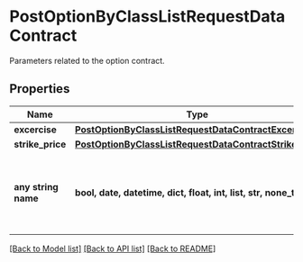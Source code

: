 # PostOptionByClassListRequestDataContract

Parameters related to the option contract.

## Properties
Name | Type | Description | Notes
------------ | ------------- | ------------- | -------------
**excercise** | [**PostOptionByClassListRequestDataContractExcercise**](PostOptionByClassListRequestDataContractExcercise.md) |  | [optional] 
**strike_price** | [**PostOptionByClassListRequestDataContractStrikePrice**](PostOptionByClassListRequestDataContractStrikePrice.md) |  | [optional] 
**any string name** | **bool, date, datetime, dict, float, int, list, str, none_type** | any string name can be used but the value must be the correct type | [optional]

[[Back to Model list]](../README.md#documentation-for-models) [[Back to API list]](../README.md#documentation-for-api-endpoints) [[Back to README]](../README.md)


